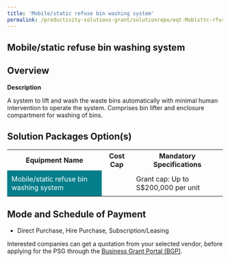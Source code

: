 ```yaml
---
title: 'Mobile/static refuse bin washing system'
permalink: /productivity-solutions-grant/solutionrepo/eqt-Moblsttc-rfus-bn-wshng-systm-Envronmntl-Srvcs
---
```


## Mobile/static refuse bin washing system

## Overview

**Description**

A system to lift and wash the waste bins automatically with minimal human intervention to operate the system. Comprises bin lifter and enclosure compartment for washing of bins.

## Solution Packages Option(s)

<table>
<tr>
<th><b>Equipment Name</b></th>
<th><b>Cost Cap</b></th>
<th><b>Mandatory Specifications</b></th>
</tr>
<tr>
<td style='padding: 10px; background-color: #037E8A; color: #FFFFFF;'>Mobile/static refuse bin washing system</td>
<td style='padding: 10px;'></td>
<td style='padding: 10px;'>Grant cap: Up to S$200,000 per unit</td>
</tr>
</table>

## Mode and Schedule of Payment

 - Direct Purchase, Hire Purchase, Subscription/Leasing

Interested companies can get a quotation from your selected vendor, before applying for the PSG through the <a href='https://www.businessgrants.gov.sg/' target='_blank' rel='noopener'>Business Grant Portal (BGP)</a>.

<script src="/jquery/resize-tables.js"></script>
